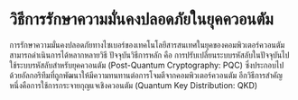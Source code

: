# วิธีการรักษาความมั่นคงปลอดภัยในยุคควอนตัม
การรักษาความมั่นคงปลอดภัยทางไซเบอร์ของเทคโนโลยีสารสนเทศในยุคของคอมพิวเตอร์ควอนตัมสามารถดำเนินการได้หลากหลายวิธี ปัจจุบันวิธีการหลัก คือ การปรับเปลี่ยนระบบรหัสลับในปัจจุบันไปใช้ระบบรหัสลับสำหรับยุคควอนตัม (Post-Quantum Cryptography: PQC) ซึ่งประกอบไปด้วยอัลกอริทึมที่ถูกพัฒนาให้มีความทนทานต่อการโจมตีจากคอมพิวเตอร์ควอนตัม อีกวิธีการสำคัญหนึ่งคือการใช้การกระจายกุญแจเชิงควอนตัม (Quantum Key Distribution: QKD)
